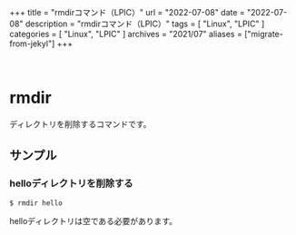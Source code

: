 +++
title = "rmdirコマンド（LPIC）"
url = "2022-07-08"
date = "2022-07-08"
description = "rmdirコマンド（LPIC）"
tags = [
  "Linux",
  "LPIC"
]
categories = [
  "Linux",
  "LPIC"
]
archives = "2021/07"
aliases = ["migrate-from-jekyl"]
+++

<br>

# rmdir

ディレクトリを削除するコマンドです。

## サンプル

### helloディレクトリを削除する

```
$ rmdir hello
```

helloディレクトリは空である必要があります。
